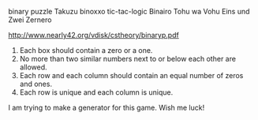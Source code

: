 binary puzzle
Takuzu
binoxxo
tic-tac-logic 
Binairo
Tohu wa Vohu
Eins und Zwei
Zernero


http://www.nearly42.org/vdisk/cstheory/binaryp.pdf

1. Each box should contain a zero or a one.
2. No more than two similar numbers next to or below each other are allowed.
3. Each row and each column should contain an equal number of zeros and ones.
4. Each row is unique and each column is unique.

I am trying to make a generator for this game. Wish me luck! 